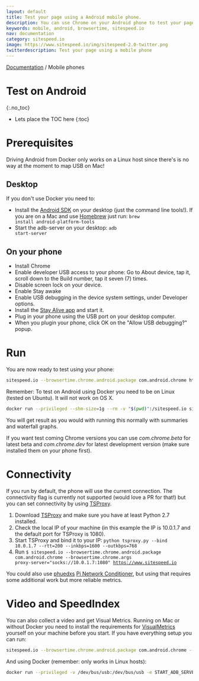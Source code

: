 ```yaml
---
layout: default
title: Test your page using a Android mobile phone.
description: You can use Chrome on your Android phone to test your pages (and get a video and Speed Index).
keywords: mobile, android, browsertime, sitespeed.io
nav: documentation
category: sitespeed.io
image: https://www.sitespeed.io/img/sitespeed-2.0-twitter.png
twitterdescription: Test your page using a mobile phone
---
```

[Documentation](/documentation/sitespeed.io/) / Mobile phones

# Test on Android
{:.no_toc}

* Lets place the TOC here
{:toc}

# Prerequisites
Driving Android from Docker only works on a Linux host since there's is no way at the moment to map USB on Mac!

## Desktop
If you don't use Docker you need to:

 * Install the [Android SDK](http://developer.android.com/sdk/index.html#downloads) on your desktop (just the command line tools!). If you are on a Mac and use [Homebrew](http://brew.sh/) just run: <code>brew install android-platform-tools</code>
 * Start the adb-server on your desktop: <code>adb start-server</code>

## On your phone
 * Install Chrome
 * Enable developer USB access to your phone: Go to About device, tap it, scroll down to the Build number, tap it seven (7) times.
 * Disable screen lock on your device.
 * Enable Stay awake
 * Enable USB debugging in the device system settings, under Developer options.
 * Install the [Stay Alive app](https://play.google.com/store/apps/details?id=com.synetics.stay.alive) and start it.
 * Plug in your phone using the USB port on your desktop computer.
 * When you plugin your phone, click OK on the "Allow USB debugging?" popup.

# Run
You are now ready to test using your phone:

~~~bash
sitespeed.io --browsertime.chrome.android.package com.android.chrome https://www.sitespeed.io
~~~

Remember: To test on Android using Docker you need to be on Linux (tested on Ubuntu). It will not work on OS X.

~~~bash
docker run --privileged --shm-size=1g --rm -v "$(pwd)":/sitespeed.io sitespeedio/sitespeed.io --browsertime.xvfb false --browsertime.chrome.android.package com.android.chrome https://www.sitespeed.io
~~~

You will get result as you would with running this normally with summaries and waterfall graphs.

If you want test coming Chrome versions you can use *com.chrome.beta* for latest beta and *com.chrome.dev* for latest development version (make sure installed them on your phone first).

# Connectivity
If you run by default, the phone will use the current connection. The connectivity flag is currently not supported (would love a PR for that!) but you can set connectivity by using [TSProxy](https://github.com/WPO-Foundation/tsproxy).

1. Download [TSProxy](https://github.com/WPO-Foundation/tsproxy) and make sure you have at least Python 2.7 installed.
2. Check the local IP of your machine (in this example the IP is 10.0.1.7 and the default port for TSProxy is 1080).
3. Start TSProxy and bind it to your IP: <code>python tsproxy.py --bind 10.0.1.7 --rtt=200 --inkbps=1600 --outkbps=768</code>
4. Run <code>$ sitespeed.io --browsertime.chrome.android.package com.android.chrome --browsertime.chrome.args proxy-server="socks://10.0.1.7:1080" https://www.sitespeed.io</code>

You could also use [phuedxs](https://github.com/phuedx) [Pi Network Conditioner](https://github.com/phuedx/pinc), but using that requires some additional work but more reliable metrics.

# Video and SpeedIndex
You can also collect a video and get Visual Metrics. Running on Mac or without Docker you need to install the requirements for [VisualMetrics](https://github.com/sitespeedio/docker-visualmetrics-deps/blob/master/Dockerfile) yourself on your machine before you start. If you have everything setup you can run:

~~~bash
sitespeed.io --browsertime.chrome.android.package com.android.chrome --video --speedIndex https://www.sitespeed.io
~~~

And using Docker (remember: only works in Linux hosts):

~~~bash
docker run --privileged -v /dev/bus/usb:/dev/bus/usb -e START_ADB_SERVER=true --shm-size=1g --rm -v "$(pwd)":/sitespeed.io sitespeedio/sitespeed.io  -n 1 --browsertime.chrome.android.package com.android.chrome --browsertime.xvfb false https://www.sitespeed.io
~~~
